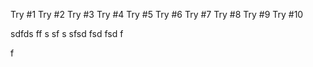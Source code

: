Try #1
Try #2
Try #3
Try #4
Try #5
Try #6
Try #7
Try #8
Try #9
Try #10

sdfds
ff
s
sf
s
sfsd
fsd
fsd
f

f